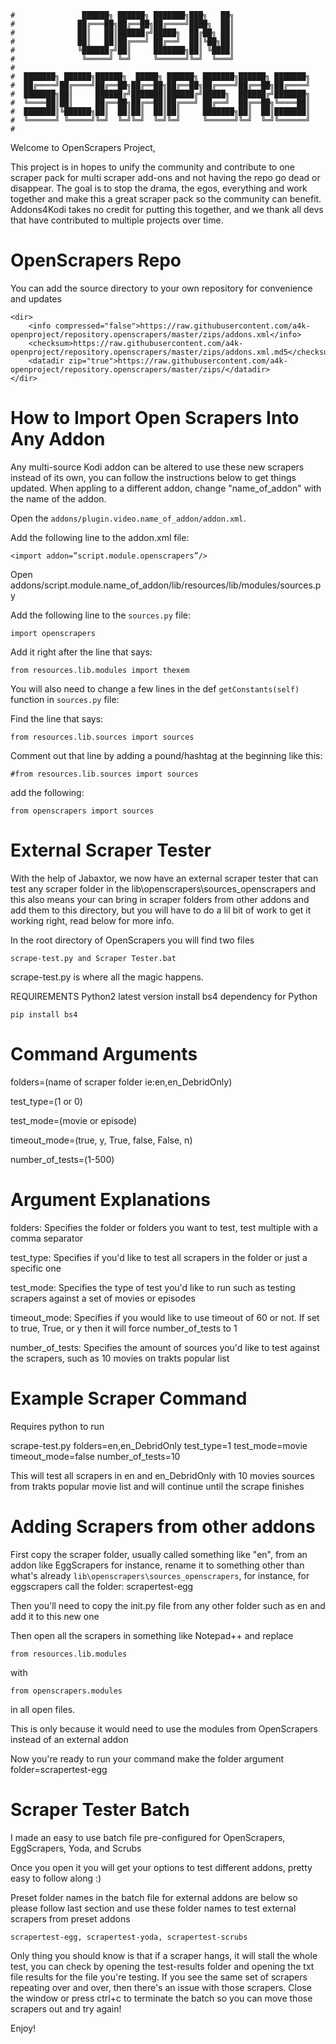 ```
#               ██████╗ ██████╗ ███████╗███╗   ██╗                 
#              ██╔═══██╗██╔══██╗██╔════╝████╗  ██║                 
#              ██║   ██║██████╔╝█████╗  ██╔██╗ ██║                 
#              ██║   ██║██╔═══╝ ██╔══╝  ██║╚██╗██║                 
#              ╚██████╔╝██║     ███████╗██║ ╚████║                 
#               ╚═════╝ ╚═╝     ╚══════╝╚═╝  ╚═══╝                 
#                                                                  
#  ███████╗ ██████╗██████╗  █████╗ ██████╗ ███████╗██████╗ ███████╗
#  ██╔════╝██╔════╝██╔══██╗██╔══██╗██╔══██╗██╔════╝██╔══██╗██╔════╝
#  ███████╗██║     ██████╔╝███████║██████╔╝█████╗  ██████╔╝███████╗
#  ╚════██║██║     ██╔══██╗██╔══██║██╔═══╝ ██╔══╝  ██╔══██╗╚════██║
#  ███████║╚██████╗██║  ██║██║  ██║██║     ███████╗██║  ██║███████║
#  ╚══════╝ ╚═════╝╚═╝  ╚═╝╚═╝  ╚═╝╚═╝     ╚══════╝╚═╝  ╚═╝╚══════╝
#                                                                  
```

Welcome to OpenScrapers Project,

This project is in hopes to unify the community and contribute to one scraper pack for multi scraper add-ons and not
having the repo go dead or disappear. The goal is to stop the drama, the egos, everything and work together and make
this a great scraper pack so the community can benefit. Addons4Kodi takes no credit for putting this together, and we
thank all devs that have contributed to multiple projects over time.

# OpenScrapers Repo

You can add the source directory to your own repository for convenience and updates
```
<dir>
    <info compressed="false">https://raw.githubusercontent.com/a4k-openproject/repository.openscrapers/master/zips/addons.xml</info>
    <checksum>https://raw.githubusercontent.com/a4k-openproject/repository.openscrapers/master/zips/addons.xml.md5</checksum>
    <datadir zip="true">https://raw.githubusercontent.com/a4k-openproject/repository.openscrapers/master/zips/</datadir>
</dir>
```
# How to Import Open Scrapers Into Any Addon

Any multi-source Kodi addon can be altered to use these new scrapers instead of its own, you can follow the
instructions below to get things updated. When appling to a different addon, change "name_of_addon" with the name
of the addon.

Open the `addons/plugin.video.name_of_addon/addon.xml`.

Add the following line to the addon.xml file:

`<import addon=”script.module.openscrapers”/>`

Open addons/script.module.name_of_addon/lib/resources/lib/modules/sources.py

Add the following line to the `sources.py` file:

`import openscrapers`

Add it right after the line that says:

`from resources.lib.modules import thexem`

You will also need to change a few lines in the def `getConstants(self)` function in `sources.py` file:

Find the line that says:

`from resources.lib.sources import sources`

Comment out that line by adding a pound/hashtag at the beginning like this:

`#from resources.lib.sources import sources`

add the following:

`from openscrapers import sources`


# External Scraper Tester

With the help of Jabaxtor, we now have an external scraper tester that can test any scraper folder in
the lib\openscrapers\sources_openscrapers and this also means your can bring in scraper folders from other addons
and add them to this directory, but you will have to do a lil bit of work to get it working right, read below for more info.

In the root directory of OpenScrapers you will find two files

`scrape-test.py and Scraper Tester.bat`

scrape-test.py is where all the magic happens.

REQUIREMENTS
Python2 latest version
install bs4 dependency for Python

`pip install bs4`

# Command Arguments

folders=(name of scraper folder ie:en,en_DebridOnly)

test_type=(1 or 0)

test_mode=(movie or episode)

timeout_mode=(true, y, True, false, False, n)

number_of_tests=(1-500)

# Argument Explanations

folders: Specifies the folder or folders you want to test, test multiple with a comma separator

test_type: Specifies if you'd like to test all scrapers in the folder or just a specific one

test_mode: Specifies the type of test you'd like to run such as testing scrapers against a set of movies or episodes

timeout_mode: Specifies if you would like to use timeout of 60 or not. If set to true, True, or y then it will force number_of_tests to 1

number_of_tests: Specifies the amount of sources you'd like to test against the scrapers, such as 10 movies on trakts popular list

# Example Scraper Command

Requires python to run

scrape-test.py folders=en,en_DebridOnly test_type=1 test_mode=movie timeout_mode=false number_of_tests=10

This will test all scrapers in en and en_DebridOnly with 10 movies sources from trakts popular movie list
and will continue until the scrape finishes

# Adding Scrapers from other addons

First copy the scraper folder, usually called something like "en", from an addon like EggScrapers for instance,
rename it to something other than what's already `lib\openscrapers\sources_openscrapers`, for instance,
for eggscrapers call the folder: scrapertest-egg

Then you'll need to copy the init.py file from any other folder such as en and add it to this new one

Then open all the scrapers in something like Notepad++ and replace

`from resources.lib.modules`

with

`from openscrapers.modules`

in all open files.

This is only because it would need to use the modules from OpenScrapers instead of an external addon

Now you're ready to run your command make the folder argument folder=scrapertest-egg

# Scraper Tester Batch

I made an easy to use batch file pre-configured for OpenScrapers, EggScrapers, Yoda, and Scrubs

Once you open it you will get your options to test different addons, pretty easy to follow along :)

Preset folder names in the batch file for external addons are below so please follow last section and use these
folder names to test external scrapers from preset addons

`scrapertest-egg, scrapertest-yoda, scrapertest-scrubs`

Only thing you should know is that if a scraper hangs, it will stall the whole test, you can check by opening the
test-results folder and opening the txt file results for the file you're testing. If you see the same set of scrapers
repeating over and over, then there's an issue with those scrapers. Close the window or press ctrl+c to terminate
the batch so you can move those scrapers out and try again!

Enjoy!